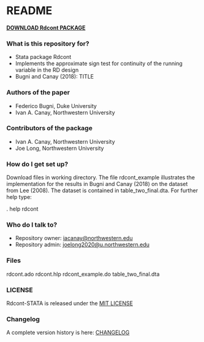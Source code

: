 # README #

[**DOWNLOAD Rdcont PACKAGE**](https://bitbucket.org/iacanay/rdcont-stata/get/HEAD.zip)

### What is this repository for? ###

* Stata package Rdcont
* Implements the approximate sign test for continuity of the running variable in the RD design
* Bugni and Canay (2018): TITLE

### Authors of the paper ###
* Federico Bugni, Duke University 
* Ivan A. Canay, Northwestern University

### Contributors of the package ###
* Ivan A. Canay, Northwestern University
* Joe Long, Northwestern University


### How do I get set up? ###

 Download files in working directory. The file rdcont_example illustrates the implementation 
 for the results in Bugni and Canay (2018) on the dataset from Lee (2008). 
 The dataset is contained in table_two_final.dta. For further help type: 

 . help rdcont

 
### Who do I talk to? ###

* Repository owner: <iacanay@northwestern.edu>
* Repository admin: <joelong2020@u.northwestern.edu>

### Files ###

rdcont.ado
rdcont.hlp
rdcont_example.do
table_two_final.dta

### LICENSE

Rdcont-STATA is released under the [MIT LICENSE](https://bitbucket.org/iacanay/rdcont-stata/raw/master/LICENSE)

### Changelog 

A complete version history is here: [CHANGELOG](https://bitbucket.org/iacanay/rdcont-stata/wiki/Home)
